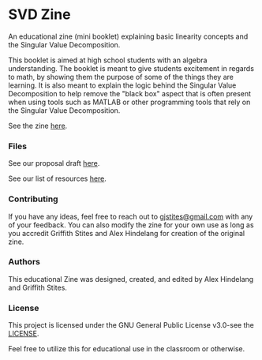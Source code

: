 # SVD Zine

An educational zine (mini booklet) explaining basic linearity concepts and the Singular Value Decomposition.

This booklet is aimed at high school students with an algebra understanding. The booklet is meant to give students excitement in regards to math, by showing them the purpose of some of the things they are learning. It is also meant to explain the logic behind the Singular Value Decomposition to help remove the "black box" aspect that is often present when using tools such as MATLAB or other programming tools that rely on the Singular Value Decomposition.

See the zine [here](https://docs.google.com/document/d/1f3B-3JfkpM2tV1ZQEj0xgGliBr8aZgAKX4s3_78mlkg/edit?usp=sharing).

### Files
See  our proposal draft [here](https://www.griffithstites.com/Linearity-Zine/proposal_draft).

See our list of resources [here](https://www.griffithstites.com/Linearity-Zine/resources).

### Contributing
If you have any ideas, feel free to reach out to gjstites@gmail.com with any of your feedback. You can also modify the zine for your own use as long as you accredit Griffith Stites and Alex Hindelang for creation of the original zine.

### Authors
This educational Zine was designed, created, and edited by Alex Hindelang and Griffith Stites.

### License
This project is licensed under the GNU General Public License v3.0-see the [LICENSE](https://github.com/Griffith-Stites/Linearity-Zine/blob/master/LICENSE).

Feel free to utilize this for educational use in the classroom or otherwise.
